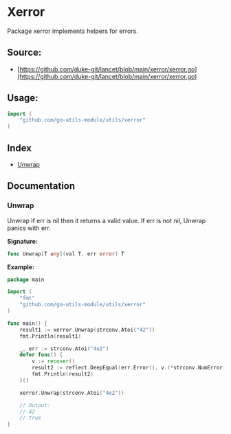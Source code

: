# Xerror
Package xerror implements helpers for errors.

<div STYLE="page-break-after: always;"></div>

## Source:

- [https://github.com/duke-git/lancet/blob/main/xerror/xerror.go](https://github.com/duke-git/lancet/blob/main/xerror/xerror.go)

<div STYLE="page-break-after: always;"></div>

## Usage:
```go
import (
    "github.com/go-utils-module/utils/xerror"
)
```

<div STYLE="page-break-after: always;"></div>

## Index
- [Unwrap](#Unwrap)

<div STYLE="page-break-after: always;"></div>

## Documentation



### <span id="Unwrap">Unwrap</span>
<p>Unwrap if err is nil then it returns a valid value. If err is not nil, Unwrap panics with err.</p>

<b>Signature:</b>

```go
func Unwrap[T any](val T, err error) T
```
<b>Example:</b>

```go
package main

import (
    "fmt"
    "github.com/go-utils-module/utils/xerror"
)

func main() {
	result1 := xerror.Unwrap(strconv.Atoi("42"))
	fmt.Println(result1)

	_, err := strconv.Atoi("4o2")
	defer func() {
		v := recover()
		result2 := reflect.DeepEqual(err.Error(), v.(*strconv.NumError).Error())
		fmt.Println(result2)
	}()

	xerror.Unwrap(strconv.Atoi("4o2"))

	// Output:
	// 42
	// true
}
```
